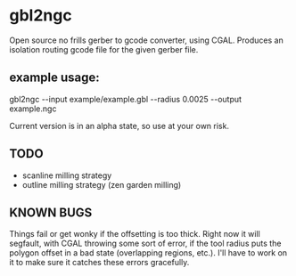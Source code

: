 gbl2ngc
=======

Open source no frills gerber to gcode converter, using CGAL.  Produces an isolation routing gcode file for the given gerber file.

example usage:
--------------

gbl2ngc --input example/example.gbl --radius 0.0025 --output example.ngc

Current version is in an alpha state, so use at your own risk.

TODO
----

  - scanline milling strategy 
  - outline milling strategy (zen garden milling)
  
KNOWN BUGS
----------

Things fail or get wonky if the offsetting is too thick.   Right now it 
will segfault, with CGAL throwing some sort of error, if the tool radius
puts the polygon offset in a bad state (overlapping regions, etc.).
I'll have to work on it to make sure it catches these errors gracefully.

